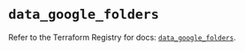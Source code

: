 # `data_google_folders`

Refer to the Terraform Registry for docs: [`data_google_folders`](https://registry.terraform.io/providers/hashicorp/google/6.28.0/docs/data-sources/folders).
